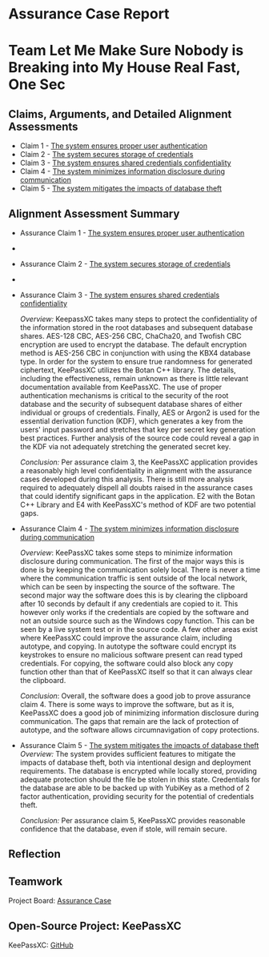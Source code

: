 # Assurance Case Report

# Team Let Me Make Sure Nobody is Breaking into My House Real Fast, One Sec

## Claims, Arguments, and Detailed Alignment Assessments
* Claim 1 - [The system ensures proper user authentication](https://github.com/JCKelley-CYBR/CYBR-8420-SoftwareAssurance/edit/Adding-Claims-Remaining/AssuranceCases/User_Auth)
* Claim 2 - [The system secures storage of credentials](https://github.com/JCKelley-CYBR/CYBR-8420-SoftwareAssurance/edit/Adding-Claims-Remaining/AssuranceCases/Credential_Storage)
* Claim 3 - [The system ensures shared credentials confidentiality](https://github.com/JCKelley-CYBR/CYBR-8420-SoftwareAssurance/edit/Adding-Claims-Remaining/AssuranceCases/Credential_Confidentiality)
* Claim 4 - [The system minimizes information disclosure during communication](https://github.com/JCKelley-CYBR/CYBR-8420-SoftwareAssurance/edit/Adding-Claims-Remaining/AssuranceCases/Communication_Disclosure)
* Claim 5 - [The system mitigates the impacts of database theft](https://github.com/JCKelley-CYBR/CYBR-8420-SoftwareAssurance/edit/Adding-Claims-Remaining/AssuranceCases/Database_Theft)

## Alignment Assessment Summary
* Assurance Claim 1 - [The system ensures proper user authentication](https://github.com/JCKelley-CYBR/CYBR-8420-SoftwareAssurance/edit/Adding-Claims-Remaining/AssuranceCases/User_Auth)
- 
* Assurance Claim 2 - [The system secures storage of credentials](https://github.com/JCKelley-CYBR/CYBR-8420-SoftwareAssurance/edit/Adding-Claims-Remaining/AssuranceCases/Credential_Storage/README.md)
- 
* Assurance Claim 3 - [The system ensures shared credentials confidentiality](https://github.com/JCKelley-CYBR/CYBR-8420-SoftwareAssurance/edit/Adding-Claims-Remaining/AssuranceCases/Credential_Confidentiality)

  *Overview:* KeepassXC takes many steps to protect the confidentiality of the information stored in the root databases and subsequent database shares. AES-128 CBC, AES-256 CBC, ChaCha20, and Twofish CBC encryption are used to encrypt the database. The default encryption method is AES-256 CBC in conjunction with using the KBX4 database type. In order for the system to ensure true randomness for generated ciphertext, KeePassXC utilizes the Botan C++ library. The details, including the effectiveness, remain unknown as there is little relevant documentation available from KeePassXC. The use of proper authentication mechanisms is critical to the security of the root database and the security of subsequent database shares of either individual or groups of credentials. Finally, AES or Argon2 is used for the essential derivation function (KDF), which generates a key from the users' input password and stretches that key per secret key generation best practices. Further analysis of the source code could reveal a gap in the KDF via not adequately stretching the generated secret key.

  *Conclusion:* Per assurance claim 3, the KeePassXC application provides a reasonably high level confidentiality in alignment with the assurance cases developed during this analysis. There is still more analysis required to adequately dispell all doubts raised in the assurance cases that could identify significant gaps in the application. E2 with the Botan C++ Library and E4 with KeePassXC's method of KDF are two potential gaps.
* Assurance Claim 4 - [The system minimizes information disclosure during communication](https://github.com/JCKelley-CYBR/CYBR-8420-SoftwareAssurance/edit/Adding-Claims-Remaining/AssuranceCases/Communication_Disclosure)

  *Overview*: KeePassXC takes some steps to minimize information disclosure during communication. The first of the major ways this is done is by  keeping the communication solely local. There is never a time where the communication traffic is sent outside of the local network, which can be seen by inspecting the source of the software. The second major way the software does this is by clearing the clipboard after 10 seconds by default if any credentials are copied to it. This however only works if the credentials are copied by the software and not an outside source such as the Windows copy function. This can be seen by a live system test or in the source code. A few other areas exist where KeePassXC could improve the assurance claim, including autotype, and copying. In autotype the software could encrypt its keystrokes to ensure no malicious software present can read typed credentials. For copying, the software could also block any copy function other than that of KeePassXC itself so that it can always clear the clipboard.

  *Conclusion*: Overall, the software does a good job to prove assurance claim 4. There is some ways to improve the software, but as it is, KeePassXC does a good job of minimizing information disclosure during communication. The gaps that remain are the lack of protection of autotype, and the software allows circumnavigation of copy protections.  

* Assurance Claim 5 - [The system mitigates the impacts of database theft](https://github.com/JCKelley-CYBR/CYBR-8420-SoftwareAssurance/edit/Adding-Claims-Remaining/AssuranceCases/Database_Theft)
    *Overview:* The system provides sufficient features to mitigate the impacts of database theft, both via intentional design and deployment requirements. The database is encrypted while locally stored, providing adequate protection should the file be stolen in this state. Credentials for the database are able to be backed up with YubiKey as a method of 2 factor authentication, providing security for the potential of credentials theft.

    *Conclusion:* Per assurance claim 5, KeePassXC provides reasonable confidence that the database, even if stole, will remain secure. 

## Reflection

## Teamwork

Project Board: [Assurance Case](https://github.com/users/JCKelley-CYBR/projects/1)

## Open-Source Project: KeePassXC

KeePassXC: [GitHub](https://github.com/keepassxreboot/keepassxc)
